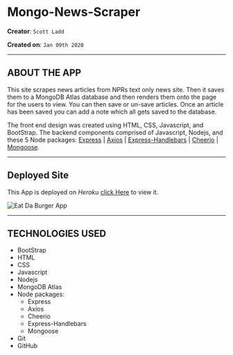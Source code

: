 # Mongo-News-Scraper

**Creator**: `Scott Ladd`

**Created on**: `Jan 09th 2020`
- - -

## ABOUT THE APP
This site scrapes news articles from NPRs text only news site. Then it saves them to a MongoDB Atlas database and then renders them 
onto the page for the users to view. You can then save or un-save articles. Once an article has been saved you can add a note which 
all gets saved to the database. 

The front end design was created using HTML, CSS, Javascript, and BootStrap. The backend components comprised of Javascript, Nodejs, 
and these 5 Node packages: [Express](https://www.npmjs.com/package/express) | [Axios](https://www.npmjs.com/package/axios) | 
[Express-Handlebars](https://www.npmjs.com/package/express-handlebars) | [Cheerio](https://www.npmjs.com/package/cheerio) 
| [Mongoose](https://www.npmjs.com/package/mongoose).

- - -

## Deployed Site

This App is deployed on *Heroku* [click Here](https://nprnewsscraper1.herokuapp.com/) to view it.

![Eat Da Burger App](/img/scraper-screen-shot.png)

- - -

## TECHNOLOGIES USED
* BootStrap
* HTML
* CSS
* Javascript
* Nodejs
* MongoDB Atlas
* Node packages:
    * Express
    * Axios
    * Cheerio
    * Express-Handlebars
    * Mongoose
* Git
* GitHub
